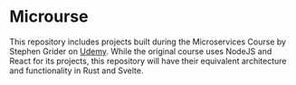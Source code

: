 # Microurse

This repository includes projects built during the Microservices Course by Stephen Grider on [Udemy](https://www.udemy.com/course/microservices-with-node-js-and-react/). While the original course uses NodeJS and React for its projects, this repository will have their equivalent architecture and functionality in Rust and Svelte.
